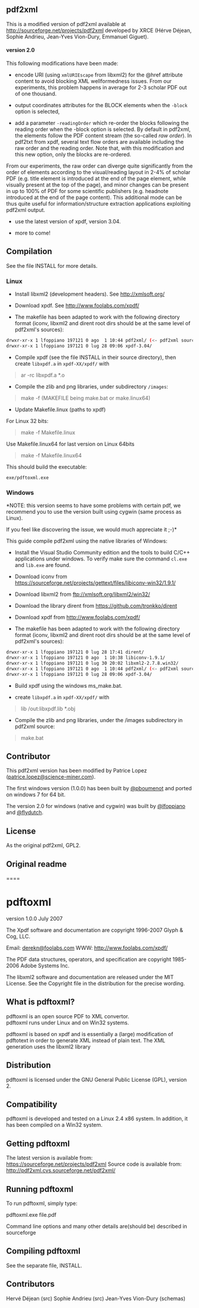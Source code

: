 ## pdf2xml

This is a modified version of pdf2xml available at http://sourceforge.net/projects/pdf2xml developed by XRCE (Hérve Déjean, Sophie Andrieu, Jean-Yves Vion-Dury, Emmanuel Giguet).

#### version 2.0 
This following modifications have been made:

- encode URI (using `xmlURIEscape` from libxml2) for the @href attribute content to avoid blocking XML wellformedness issues. From our experiments, this problem happens in average for 2-3 scholar PDF out of one thousand.

- output coordinates attributes for the BLOCK elements when the `-block` option is selected,

- add a parameter `-readingOrder` which re-order the blocks following the reading order when the -block option is selected. By default in pdf2xml, the elements follow the PDF content stream (the so-called _raw order_). In pdf2txt from xpdf, several text flow orders are available including the raw order and the reading order. Note that, with this modification and this new option, only the blocks are re-ordered.

From our experiments, the raw order can diverge quite significantly from the order of elements according to the visual/reading layout in 2-4% of scholar PDF (e.g. title element is introduced at the end of the page element, while visually present at the top of the page), and minor changes can be present in up to 100% of PDF for some scientific publishers (e.g. headnote introduced at the end of the page content). This additional mode can be thus quite useful for information/structure extraction applications exploiting pdf2xml output. 

- use the latest version of xpdf, version 3.04.

- more to come!

## Compilation

See the file INSTALL for more details. 

### Linux

* Install libxml2 (development headers). See http://xmlsoft.org/  

* Download xpdf. See http://www.foolabs.com/xpdf/

* The makefile has been adapted to work with the following directory format
(iconv, libxml2 and dirent root dirs should be at the same level of pdf2xml's sources):  

```bash
drwxr-xr-x 1 lfoppiano 197121 0 ago  1 10:44 pdf2xml/ (<- pdf2xml source)
drwxr-xr-x 1 lfoppiano 197121 0 lug 28 09:06 xpdf-3.04/
```

* Compile xpdf (see the file INSTALL in their source directory), then create `libxpdf.a` in `xpdf-XX/xpdf/` with 

> ar -rc libxpdf.a *.o

* Compile the zlib and png libraries, under subdirectory `/images`: 

> make -f <MAKEFILE>
(MAKEFILE being make.bat or make.linux64)

* Update Makefile.linux (paths to xpdf) 

For Linux 32 bits:

> make -f Makefile.linux

Use Makefile.linux64 for last version on Linux 64bits

> make -f Makefile.linux64

This should build the executable:

    exe/pdftoxml.exe
    
### Windows 

*NOTE: this version seems to have some problems with certain pdf, we 
recommend you to use the version built using cygwin (same process as Linux).

If you feel like discovering the issue, we would much appreciate it ;-)*
 
This guide compile pdf2xml using the native libraries of Windows:  

* Install the Visual Studio Community edition and the tools to build C/C++ applications under windows. 
To verify make sure the command `cl.exe` and `lib.exe` are found.   

* Download iconv from  https://sourceforge.net/projects/gettext/files/libiconv-win32/1.9.1/

* Download libxml2 from﻿ ftp://xmlsoft.org/libxml2/win32/

* Download the library dirent from﻿ https://github.com/tronkko/dirent

* Download xpdf from  http://www.foolabs.com/xpdf/

* The makefile has been adapted to work with the following directory format
(iconv, libxml2 and dirent root dirs should be at the same level of pdf2xml's sources):  

```bash
drwxr-xr-x 1 lfoppiano 197121 0 lug 28 17:41 dirent/
drwxr-xr-x 1 lfoppiano 197121 0 ago  1 10:38 libiconv-1.9.1/
drwxr-xr-x 1 lfoppiano 197121 0 lug 30 20:02 libxml2-2.7.8.win32/
drwxr-xr-x 1 lfoppiano 197121 0 ago  1 10:44 pdf2xml/ (<- pdf2xml source)
drwxr-xr-x 1 lfoppiano 197121 0 lug 28 09:06 xpdf-3.04/
``` 

* Build xpdf using the windows ms_make.bat.  

* create `libxpdf.a` in `xpdf-XX/xpdf/` with 

> lib /out:libxpdf.lib *.obj

* Compile the zlib and png libraries, under the /images subdirectory in pdf2xml source: 

> make.bat


## Contributor

This pdf2xml version has been modified by Patrice Lopez (patrice.lopez@science-miner.com).

The first windows version (1.0.0) has been built by [@pboumenot](https://github.com/boumenot) and ported on windows 7 for 64 bit. 

The version 2.0 for windows (native and cygwin) was built by [@lfoppiano](https://github.com/boumenot) and [@flydutch](https://github.com/flydutch).  

## License

As the original pdf2xml, GPL2. 


## Original readme 
====

pdftoxml
====

version 1.0.0
July 2007 

The Xpdf software and documentation are
copyright 1996-2007 Glyph & Cog, LLC.

Email: derekn@foolabs.com
WWW: http://www.foolabs.com/xpdf/

The PDF data structures, operators, and specification are
copyright 1985-2006 Adobe Systems Inc.

The libxml2 software and documentation are released under the MIT License. 
See the Copyright file in the distribution for the precise wording.

What is pdftoxml?
-------------

pdftoxml is an open source PDF to XML convertor.  
pdftoxml runs under Linux and on Win32 systems.

pdftoxml is based on xpdf and is essentially a (large) modification 
of pdftotext in order to generate XML instead of plain text. 
The XML generation uses the libxml2 library


Distribution
------------

pdftoxml is licensed under the GNU General Public License (GPL), version 2.  


Compatibility
-------------

pdftoxml is developed and tested on a Linux 2.4 x86 system.
In addition, it has been compiled on a Win32 system. 

Getting pdftoxml
------------

The latest version is available from: https://sourceforge.net/projects/pdf2xml
Source code is available from: http://pdf2xml.cvs.sourceforge.net/pdf2xml/


Running pdftoxml
------------

To run pdftoxml, simply type:

  pdftoxml.exe file.pdf

Command line options and many other details are(should be) described in sourceforge


Compiling pdftoxml
--------------

See the separate file, INSTALL.


Contributors
----

Hervé Déjean   (src) 
Sophie Andrieu (src)
Jean-Yves Vion-Dury (schemas)







